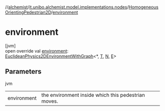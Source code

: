 //[alchemist](../../../index.md)/[it.unibo.alchemist.model.implementations.nodes](../index.md)/[HomogeneousOrientingPedestrian2D](index.md)/[environment](environment.md)

# environment

[jvm]\
open override val [environment](environment.md): [EuclideanPhysics2DEnvironmentWithGraph](../../it.unibo.alchemist.model.interfaces.environments/-euclidean-physics2-d-environment-with-graph/index.md)<*, [T](index.md), [N](index.md), [E](index.md)>

## Parameters

jvm

| | |
|---|---|
| environment | the environment inside which this pedestrian moves. |
